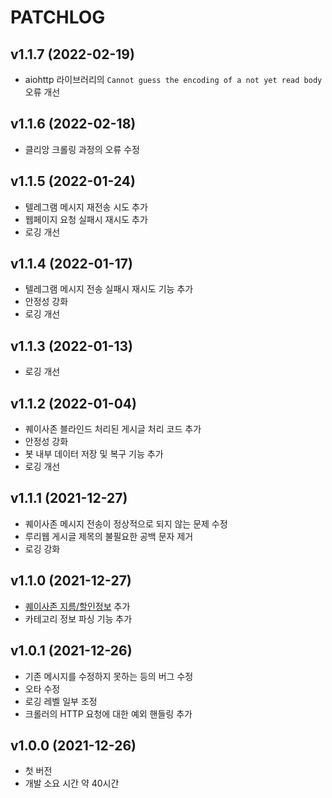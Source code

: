 # PATCHLOG

## v1.1.7 (2022-02-19)
- aiohttp 라이브러리의 `Cannot guess the encoding of a not yet read body` 오류 개선

## v1.1.6 (2022-02-18)
- 클리앙 크롤링 과정의 오류 수정

## v1.1.5 (2022-01-24)
- 텔레그램 메시지 재전송 시도 추가
- 웹페이지 요청 실패시 재시도 추가
- 로깅 개선

## v1.1.4 (2022-01-17)
- 텔레그램 메시지 전송 실패시 재시도 기능 추가
- 안정성 강화
- 로깅 개선

## v1.1.3 (2022-01-13)
- 로깅 개선

## v1.1.2 (2022-01-04)
- 퀘이사존 블라인드 처리된 게시글 처리 코드 추가
- 안정성 강화
- 봇 내부 데이터 저장 및 복구 기능 추가
- 로깅 개선

## v1.1.1 (2021-12-27)
- 퀘이사존 메시지 전송이 정상적으로 되지 않는 문제 수정
- 루리웹 게시글 제목의 불필요한 공백 문자 제거
- 로깅 강화

## v1.1.0 (2021-12-27)
- [퀘이사존 지름/할인정보](https://quasarzone.com/bbs/qb_saleinfo) 추가
- 카테고리 정보 파싱 기능 추가

## v1.0.1 (2021-12-26)
- 기존 메시지를 수정하지 못하는 등의 버그 수정
- 오타 수정
- 로깅 레벨 일부 조정
- 크롤러의 HTTP 요청에 대한 예외 핸들링 추가

## v1.0.0 (2021-12-26)
- 첫 버전
- 개발 소요 시간 약 40시간
